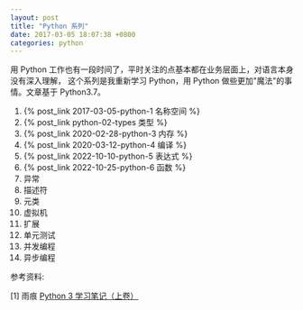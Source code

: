 ```yaml
---
layout: post
title: "Python 系列"
date: 2017-03-05 18:07:38 +0800
categories: python
---
```


用 Python 工作也有一段时间了，平时关注的点基本都在业务层面上，对语言本身没有深入理解，
这个系列是我重新学习 Python，用 Python 做些更加"魔法"的事情。文章基于 Python3.7。

1. {% post_link 2017-03-05-python-1 名称空间 %}
2. {% post_link python-02-types 类型 %}
3. {% post_link 2020-02-28-python-3 内存 %}
4. {% post_link 2020-03-12-python-4 编译 %}
5. {% post_link 2022-10-10-python-5 表达式 %}
6. {% post_link 2022-10-25-python-6 函数 %}
7. 异常
8. 描述符
9. 元类
10. 虚拟机
11. 扩展
12. 单元测试
13. 并发编程
14. 异步编程

参考资料:

[1] 雨痕 [Python 3 学习笔记（上卷）](https://book.douban.com/subject/28509425)
